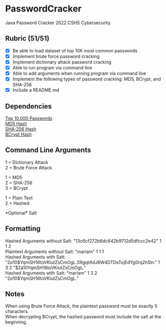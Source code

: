 # PasswordCracker
Java Password Cracker 2022 CSHS Cybersecurity
## Rubric (51/51)
- [x] Be able to load dataset of top 10K most common passwords
- [x] Implement brute force password cracking
- [x] Implement dictionary attack password cracking
- [x] Able to run program via command line
- [x] Able to add arguments when running program via command line
- [x] Implement the following types of password cracking: MD5, BCrypt, and SHA-256
- [x] Include a README.md
## Dependencies
[Top 10,000 Passwords](https://github.com/danielmiessler/SecLists/blob/master/Passwords/Common-Credentials/10-million-password-list-top-10000.txt)  
[MD5 Hash](https://www.geeksforgeeks.org/md5-hash-in-java/)  
[SHA-256 Hash](https://www.geeksforgeeks.org/sha-256-hash-in-java/)  
[BCrypt Hash](https://github.com/jeremyh/jBCrypt/blob/master/src/main/java/org/mindrot/BCrypt.java)

## Command Line Arguments
1 = Dictionary Attack  
2 = Brute Force Attack  
  
1 = MD5  
2 = SHA-256  
3 = BCrypt  
  
1 = Plain Text  
2 = Hashed  
  
\*Optional\* Salt
## Formatting
Hashed Arguments without Salt: "13c6cf272b6dc642b9712d5dfccc2e42" 1 1 2  
Plaintext Arguments without Salt: "mariam" 1 1 1  
Hashed Arguments with Salt:  "$2a$10$YqmSH16toVKiutZsCmOgL.S9gqtAdJ6W4DTDsTojEdYg0rq2h5ln." 1 3 2 "$2a$10$YqmSH16toVKiutZsCmOgL."  
Hashed Arguments with Salt:  "mariam" 1 3 2 "$2a$10$YqmSH16toVKiutZsCmOgL."

## Notes
When using Brute Force Attack, the plaintext password must be exactly 5 characters.  
When decrypting BCrypt, the hashed password must include the salt at the beginning.

